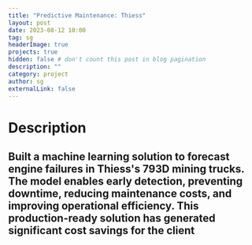 ```yaml
---
title: "Predictive Maintenance: Thiess"
layout: post
date: 2023-08-12 10:00
tag: sg
headerImage: true
projects: true
hidden: false # don't count this post in blog pagination
description: ""
category: project
author: sg
externalLink: false
---
```

# Description 
Built a machine learning solution to forecast engine failures in Thiess's 793D mining trucks. The model enables early detection, preventing downtime, reducing maintenance costs, and improving operational efficiency. This production-ready solution has generated significant cost savings for the client
---